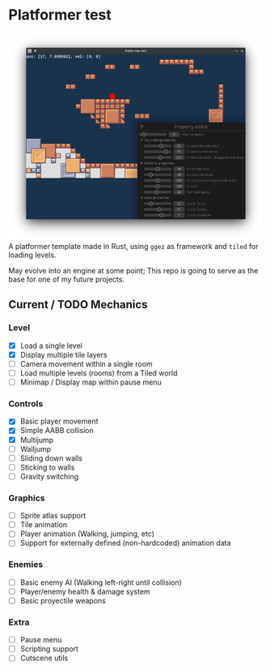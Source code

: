 # Platformer test
![Screenshot](Screenshot.png)
A platformer template made in Rust, using `ggez` as framework and `tiled` for loading levels.

May evolve into an engine at some point; This repo is going to serve as the base for one of my future projects.

## Current / TODO Mechanics
### Level
- [x] Load a single level
- [x] Display multiple tile layers
- [ ] Camera movement within a single room
- [ ] Load multiple levels (rooms) from a Tiled world
- [ ] Minimap / Display map within pause menu

### Controls
- [x] Basic player movement
- [x] Simple AABB collision
- [x] Multijump
- [ ] Walljump
- [ ] Sliding down walls
- [ ] Sticking to walls
- [ ] Gravity switching

### Graphics
- [ ] Sprite atlas support
- [ ] Tile animation
- [ ] Player animation (Walking, jumping, etc)
- [ ] Support for externally defined (non-hardcoded) animation data

### Enemies
- [ ] Basic enemy AI (Walking left-right until collision)
- [ ] Player/enemy health & damage system
- [ ] Basic proyectile weapons

### Extra
- [ ] Pause menu
- [ ] Scripting support
- [ ] Cutscene utils
